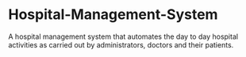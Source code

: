 # Hospital-Management-System
A hospital management system that automates the day to day hospital activities as carried out by administrators, doctors and their patients.
